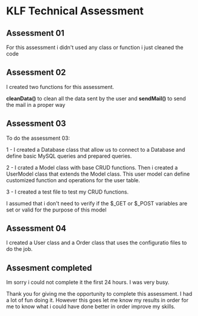 # KLF Technical Assessment

## Assessment 01

For this assessment i didn't used any class or function i just cleaned the code

## Assessment 02

I created two functions for this assessment. 

__cleanData()__ to clean all the data sent by the user and __sendMail()__ to send the mail in a proper way  

## Assessment 03

To do the assessment 03:

1 - I created a Database class that allow us
to connect to a Database and define basic MySQL queries and prepared queries.

2 - I crated a Model class with base CRUD functions. Then i created a UserModel
class that extends the Model class. This user model can define customized 
function and operations for the user table.

3 - I created a test file to test my CRUD functions.

I assumed that i don't need to verify if the $_GET or $_POST variables are set or valid
for the purpose of this model

## Assessment 04

I created a User class and a Order class that uses the configuratio files to do the job.


## Assesment completed

Im sorry i could not complete it the first 24 hours. I was very busy.

Thank you for giving me the opportunity to complete this assessment. I had a lot of fun doing it. However this goes let me know my results in order for me to know what i could have done better in order improve my skills.
